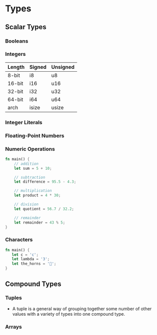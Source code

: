 # Types


## Scalar Types

### Booleans

### Integers

| Length |	Signed	| Unsigned |
|:-------|:---------|:---------|
| 8-bit  | 	i8	    |  u8      |
| 16-bit |	i16	    |  u16     |
| 32-bit |	i32	    |  u32     |
| 64-bit |	i64	    |  u64     |
| arch	 |  isize	  |  usize   |

### Integer Literals

### Floating-Point Numbers

### Numeric Operations

```rust
fn main() {
    // addition
    let sum = 5 + 10;

    // subtraction
    let difference = 95.5 - 4.3;

    // multiplication
    let product = 4 * 30;

    // division
    let quotient = 56.7 / 32.2;

    // remainder
    let remainder = 43 % 5;
}
```

### Characters

```rust
fn main() {
   let c = 'c';
   let lambda = '3';
   let the_horns = '🤘';
}
```

## Compound Types

### Tuples 
- A tuple is a general way of grouping together some number of other values with a variety of types into one compound type.

### Arrays
